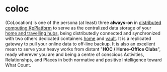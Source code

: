 # coloc

(CoLocation) is one of the persona (at least) three <b>always-on</b> in <a href="https://github.com/khaiphong/KpPlatform" target="_blank">distributed computing KpPlatform</a> to serve as the centralized data storage of your <a href="https://github.com/khaiphong/hub" target="_blank">home and travelling hubs</a>, being distributedly connected and synchronized with two others dedicated containers <a href="https://github.com/khaiphong/home" target="_blank">home</a> and <a href="https://github.com/khaiphong/vault" target="_blank">vault</a>. It is a replicated gateway to pull your online data to off-line backup. It is also an excellent mean to serve your heavy works from distant "<b>HOC / Home-Office Clubs</b>", ready wherever you are and being a centre of conscious Activities, Relationshps, and Places in both normative and positive Intelligence toward What Count.

